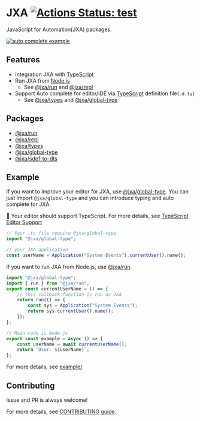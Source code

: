 # JXA [![Actions Status: test](https://github.com/JXA-userland/JXA/workflows/test/badge.svg)](https://github.com/JXA-userland/JXA/actions?query=workflow%3A"test")

JavaScript for Automation(JXA) packages. 

[![auto complete example](./packages/@jxa/global-type/docs/example.gif)](./packages/@jxa/global-type)

## Features

- Integration JXA with [TypeScript](https://www.typescriptlang.org/index.html)
- Run JXA from [Node.js](https://nodejs.org/)
    - See [@jxa/run](./packages/@jxa/run) and [@jxa/repl](./packages/@jxa/repl)
- Support Auto complete for editor/IDE via [TypeScript](https://www.typescriptlang.org/index.html) definition file(`.d.ts`)
    - See [@jxa/types](./packages/@jxa/types) and [@jxa/global-type](./packages/@jxa/global-type)

## Packages

- [@jxa/run](./packages/@jxa/run)
- [@jxa/repl](./packages/@jxa/repl)
- [@jxa/types](./packages/@jxa/types)
- [@jxa/global-type](./packages/@jxa/global-type)
- [@jxa/sdef-to-dts](./packages/@jxa/sdef-to-dts)

## Example

If you want to improve your editor for JXA, use [@jxa/global-type](./packages/@jxa/global-type).
You can just import `@jxa/global-type` and you can introduce typing and auto complete for JXA.

:memo: Your editor should support TypeScript. For more details, see [TypeScript Editor Support](https://github.com/Microsoft/TypeScript/wiki/TypeScript-Editor-Support)


```ts
// Your .ts file require @jxa/global-type
import "@jxa/global-type";

// your JXA application
const userName = Application("System Events").currentUser().name();
```

If you want to run JXA from Node.js, use [@jxa/run](./packages/@jxa/run).

```ts
import "@jxa/global-type";
import { run } from "@jxa/run";
export const currentUserName = () => {
    // This callback function is run as JXA
    return run(() => {
        const sys = Application("System Events");
        return sys.currentUser().name();
    });
};

// Main code is Node.js
export const example = async () => {
    const userName = await currentUserName();
    return `User: ${userName}`;
};
```

For more details, see [example/](./example/).

## Contributing

Issue and PR is always welcome!

For more details, see [CONTRIBUTING guide](./CONTRIBUTING.md).

